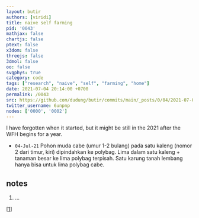 ```yaml
---
layout: butir
authors: [viridi]
title: naive self farming
pid: '0043'
mathjax: false
chartjs: false
ptext: false
x3dom: false
threejs: false
3dmol: false
oo: false
svgphys: true
category: code
tags: ["research", "naive", "self", "farming", "home"]
date: 2021-07-04 20:14:00 +0700
permalink: /0043
src: https://github.com/dudung/butir/commits/main/_posts/0/04/2021-07-04-naive-self-farming.md
twitter_username: 6unpnp
nodes: ['0000', '0002']
---
```

I have forgotten when it started, but it might be still in the 2021 after the WFH begins for a year.

+ `04-Jul-21` Pohon muda cabe (umur 1-2 bulang) pada satu kaleng (nomor 2 dari timur, kiri) dipindahkan ke polybag. Lima dalam satu kaleng + tanaman besar ke lima polybag terpisah. Satu karung tanah lembang hanya bisa untuk lima polybag cabe.


## notes
1. <a name="r01"></a>...

[[1](#r01)]